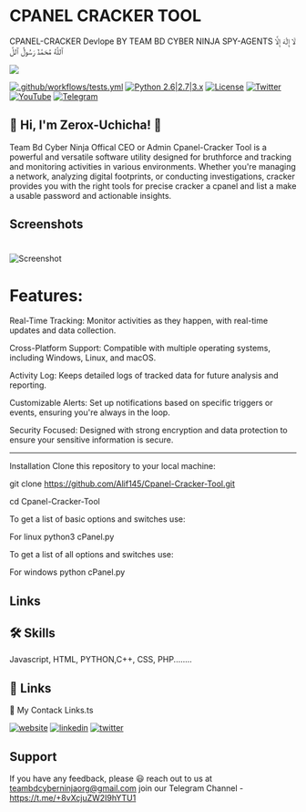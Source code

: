 # CPANEL CRACKER TOOL
CPANEL-CRACKER Devlope BY TEAM BD CYBER NINJA SPY-AGENTS لَا إِلَٰهَ إِلَّا ٱللَّهُ مُحَمَّدٌ رَسُولُ ٱللَّ 

![](https://d.top4top.io/p_33266lkbh1.png)

[![.github/workflows/tests.yml](https://github.com/sqlmapproject/sqlmap/actions/workflows/tests.yml/badge.svg)](https://github.com/sqlmapproject/sqlmap/actions/workflows/tests.yml) [![Python 2.6|2.7|3.x](https://img.shields.io/badge/python-2.6|2.7|3.x-yellow.svg)](https://www.python.org/) [![License](https://img.shields.io/badge/license-GPLv2-red.svg)](https://raw.githubusercontent.com/sqlmapproject/sqlmap/master/LICENSE) [![Twitter](https://img.shields.io/badge/twitter-@teambdcyberninjaspyagents-blue.svg)](https://twitter.com/teambdcyberninjaspyagents) [![YouTube](https://img.shields.io/badge/YouTube-222222?style=for-the-badge&logo=youtube&logoColor=EEEEEE)](https://www.youtube.com/@teambdcyberninjaofficial) [![Telegram](https://img.shields.io/badge/Telegram-2CA5E0?style=for-the-badge&logo=telegram&logoColor=white)](https://t.me/+8vXcjuZW2I9hYTU1) 

## 🚀 Hi, I'm Zerox-Uchicha! 👋
Team Bd Cyber Ninja Offical CEO or Admin Cpanel-Cracker Tool is a powerful and versatile software utility designed for bruthforce and tracking and monitoring activities in various environments. Whether you're managing a network, analyzing digital footprints, or conducting investigations, cracker provides you with the right tools for precise cracker a cpanel and list a make a usable password and actionable insights.

Screenshots
----
# 
![Screenshot](https://b.top4top.io/p_3326m11sz1.png)


# Features:
Real-Time Tracking: Monitor activities as they happen, with real-time updates and data collection.

Cross-Platform Support: Compatible with multiple operating systems, including Windows, Linux, and macOS.

Activity Log: Keeps detailed logs of tracked data for future analysis and reporting.

Customizable Alerts: Set up notifications based on specific triggers or events, ensuring you're always in the loop.

Security Focused: Designed with strong encryption and data protection to ensure your sensitive information is secure.

----
Installation
Clone this repository to your local machine:

git clone https://github.com/Alif145/Cpanel-Cracker-Tool.git

cd Cpanel-Cracker-Tool

To get a list of basic options and switches use:

  For linux python3 cPanel.py

To get a list of all options and switches use:

   For windows python cPanel.py


Links
----

## 🛠 Skills
Javascript, HTML, PYTHON,C++, CSS, PHP........


## 🔗 Links
🔗 My Contack Links.ts

[![website](https://img.shields.io/badge/my_website-000?style=for-the-badge&logo=ko-fi&logoColor=white)](www.teambdcyberninjaspyagents.org)
[![linkedin](https://img.shields.io/badge/linkedin-0A66C2?style=for-the-badge&logo=linkedin&logoColor=white)](www.linkedin.com/in/ah-alif-hassan-joy-61966b256/)
[![twitter](https://img.shields.io/badge/twitter-1DA1F2?style=for-the-badge&logo=twitter&logoColor=white)](https://twitter.com/ahalifhassanjoy/)

## Support
If you have any feedback, please 😃️ reach out to us at teambdcyberninjaorg@gmail.com
join our Telegram Channel -https://t.me/+8vXcjuZW2I9hYTU1

